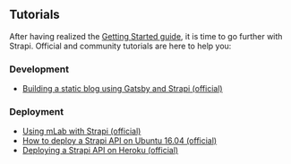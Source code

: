 ## Tutorials

After having realized the [Getting Started guide](https://strapi.io/getting-started), it is time to go further with Strapi. Official and community tutorials are here to help you:

### Development

 - [Building a static blog using Gatsby and Strapi (official)](https://hackernoon.com/building-a-static-blog-using-gatsby-and-strapi-8b5acfc82ad8)

### Deployment

- [Using mLab with Strapi (official)](https://medium.com/@strapi/using-mlab-with-strapi-e3f968a9c530)
- [How to deploy a Strapi API on Ubuntu 16.04 (official)](https://medium.com/@strapi/how-to-deploy-a-strapi-api-on-ubuntu-16-04-17f8fbbf5c5b)
- [Deploying a Strapi API on Heroku (official)](https://medium.com/@strapi/deploying-a-strapi-api-on-heroku-9c8b7809675c)

